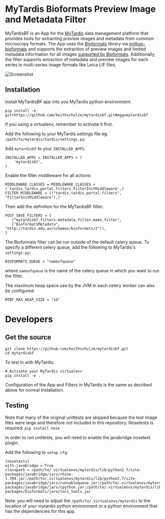 # MyTardis Bioformats Preview Image and Metadata Filter

MyTardisBF is an App for the [MyTardis](https://github.com/mytardis/mytardis) data management platform that provides tools for extracting preview images and metadata from common microscopy formats. The App uses the [Bioformats](http://www.openmicroscopy.org/site/products/bio-formats) library via [python-bioformats](https://github.com/CellProfiler/python-bioformats) and supports the extraction of preview images and limited metadata information for all images [supported by Bioformats](http://www.openmicroscopy.org/site/support/bio-formats5.1/supported-formats.html). Additionally, the filter supports extraction of metadata and preview images for each series in multi-series image formats like Leica LIF files.

![Screenshot](https://dl.dropboxusercontent.com/u/6648609/MyTardisBF.png)

## Installation
Install MyTardisBF app into you MyTardis python environment:

`pip install -e git+https://github.com/keithschulze/mytardisbf.git#egg=mytardisbf`

If you using a virtualenv, remember to activate it first.

Add the following to your MyTardis settings file eg. `/path/to/mytardis/tardis/settings.py`:

Add `mytardisbf` to your `INSTALLED_APPS`:

```
INSTALLED_APPS = INSTALLED_APPS + (
    'mytardisbf',
)
```

Enable the filter middleware for all actions:

```
MIDDLEWARE_CLASSES = MIDDLEWARE_CLASSES + ('tardis.tardis_portal.filters.FilterInitMiddleware',)
FILTER_MIDDLEWARE = (("tardis.tardis_portal.filters", "FilterInitMiddleware"),)
```

Then add the definition for the MyTardisBF filter:

```
POST_SAVE_FILTERS = [
   ("mytardisbf.filters.metadata_filter.make_filter",
   ["BioformatsMetadata", "http://tardis.edu.au/schemas/bioformats/2"]),
]
```

The Bioformats filter can be run outside of the default celery queue. To specify a different celery queue, add the following to MyTardis's `settings.py`:

```
BIOFORMATS_QUEUE = "nameofqueue"
```
where `nameofqueue` is the name of the celery queue in which you want to run the filter.

The maximum heap space use by the JVM in each celery worker can also be configured:

```
MTBF_MAX_HEAP_SIZE = "1G"
```

# Developers
## Get the source
```
git clone https://github.com/keithschulze/mytardisbf.git
cd mytardisbf
```

To test in with MyTardis:
```
# Activate your MyTardis virtualenv
pip install -e .
```

Configuration of the App and Filters in MyTardis is the same as decribed above for normal Installation.

## Testing
Note that many of the original unittests are skipped because the test image files were large and therefore not included in this repository. Nosetests is required: `pip install nose`

In order to run unittests, you will need to enable the javabridge nosetest plugin.

Add the following to `setup.cfg`:

```
[nosetests]
with-javabridge = True
classpath = /path/to/.virtualenvs/mytardis/lib/python2.7/site-packages/javabridge/jars/rhino-1.7R4.jar:/path/to/.virtualenvs/mytardis/lib/python2.7/site-packages/javabridge/jars/runnablequeue.jar:/path/to/.virtualenvs/mytardis/lib/python2.7/site-packages/javabridge/jars/cpython.jar:/path/to/.virtualenvs/mytardis/lib/python2.7/site-packages/bioformats/jars/loci_tools.jar
```
Note: you will need to adjust the `/path/to/.virtualenvs/mytardis` to the location of your mytardis python environment or a python environment that has the dependencies for this app.

